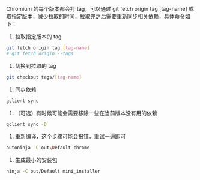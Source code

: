 Chromium 的每个版本都会打 tag，可以通过 git fetch origin tag [tag-name] 或取指定版本，减少拉取的时间，拉取完之后需要重新同步相关依赖，具体命令如下：

 

1. 拉取指定版本的 tag

```bash
git fetch origin tag [tag-name]
# git fetch origin --tags
```

1. 切换到拉取的 tag

```bash
git checkout tags/[tag-name]
```

1. 同步依赖

```bash
gclient sync
```

1. （可选）有时候可能会需要移除一些在当前版本没有用的依赖

```bash
gclient sync -D
```

1. 重新编译，这个步骤可能会报错，重试一遍即可

```bash
autoninja -C out\Default chrome
```

1. 生成最小的安装包

```bash
ninja -C out/Default mini_installer
```
